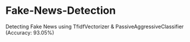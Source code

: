 # Fake-News-Detection
 Detecting Fake News using TfidfVectorizer & PassiveAggressiveClassifier (Accuracy: 93.05%)
